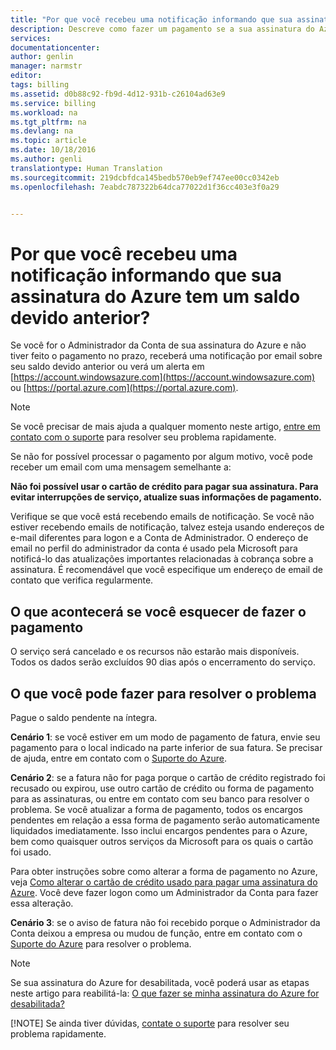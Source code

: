 ```yaml
---
title: "Por que você recebeu uma notificação informando que sua assinatura do Azure tem um saldo devido anterior? | Microsoft Docs"
description: Descreve como fazer um pagamento se a sua assinatura do Azure tiver um saldo devido anterior
services: 
documentationcenter: 
author: genlin
manager: narmstr
editor: 
tags: billing
ms.assetid: d0b88c92-fb9d-4d12-931b-c26104ad63e9
ms.service: billing
ms.workload: na
ms.tgt_pltfrm: na
ms.devlang: na
ms.topic: article
ms.date: 10/18/2016
ms.author: genli
translationtype: Human Translation
ms.sourcegitcommit: 219dcbfdca145bedb570eb9ef747ee00cc0342eb
ms.openlocfilehash: 7eabdc787322b64dca77022d1f36cc403e3f0a29


---
```

# <a name="why-have-you-received-a-notification-that-your-azure-subscription-has-a-past-due-balance"></a>Por que você recebeu uma notificação informando que sua assinatura do Azure tem um saldo devido anterior?
Se você for o Administrador da Conta de sua assinatura do Azure e não tiver feito o pagamento no prazo, receberá uma notificação por email sobre seu saldo devido anterior ou verá um alerta em [https://account.windowsazure.com](https://account.windowsazure.com) ou [https://portal.azure.com](https://portal.azure.com).

> [!NOTE]
> Se você precisar de mais ajuda a qualquer momento neste artigo, [entre em contato com o suporte](https://portal.azure.com/?#blade/Microsoft_Azure_Support/HelpAndSupportBlade) para resolver seu problema rapidamente.
> 
> 

Se não for possível processar o pagamento por algum motivo, você pode receber um email com uma mensagem semelhante a:

**Não foi possível usar o cartão de crédito para pagar sua assinatura. Para evitar interrupções de serviço, atualize suas informações de pagamento.**

Verifique se que você está recebendo emails de notificação. Se você não estiver recebendo emails de notificação, talvez esteja usando endereços de e-mail diferentes para logon e a Conta de Administrador. O endereço de email no perfil do administrador da conta é usado pela Microsoft para notificá-lo das atualizações importantes relacionadas à cobrança sobre a assinatura. É recomendável que você especifique um endereço de email de contato que verifica regularmente.

## <a name="what-will-happen-if-you-forget-to-pay"></a>O que acontecerá se você esquecer de fazer o pagamento
O serviço será cancelado e os recursos não estarão mais disponíveis. Todos os dados serão excluídos 90 dias após o encerramento do serviço.

## <a name="what-can-you-do-to-resolve-the-issue"></a>O que você pode fazer para resolver o problema
Pague o saldo pendente na íntegra.

**Cenário 1**: se você estiver em um modo de pagamento de fatura, envie seu pagamento para o local indicado na parte inferior de sua fatura. Se precisar de ajuda, entre em contato com o [Suporte do Azure](https://portal.azure.com/#blade/Microsoft_Azure_Support/HelpAndSupportBlade).

**Cenário 2**: se a fatura não for paga porque o cartão de crédito registrado foi recusado ou expirou, use outro cartão de crédito ou forma de pagamento para as assinaturas, ou entre em contato com seu banco para resolver o problema. Se você atualizar a forma de pagamento, todos os encargos pendentes em relação a essa forma de pagamento serão automaticamente liquidados imediatamente. Isso inclui encargos pendentes para o Azure, bem como quaisquer outros serviços da Microsoft para os quais o cartão foi usado.

Para obter instruções sobre como alterar a forma de pagamento no Azure, veja [Como alterar o cartão de crédito usado para pagar uma assinatura do Azure](billing-how-to-change-credit-card.md). Você deve fazer logon como um Administrador da Conta para fazer essa alteração.

**Cenário 3**: se o aviso de fatura não foi recebido porque o Administrador da Conta deixou a empresa ou mudou de função, entre em contato com o [Suporte do Azure](https://portal.azure.com/#blade/Microsoft_Azure_Support/HelpAndSupportBlade) para resolver o problema.

> [!NOTE]
> Se sua assinatura do Azure for desabilitada, você poderá usar as etapas neste artigo para reabilitá-la: [O que fazer se minha assinatura do Azure for desabilitada?](billing-subscription-become-disable.md)
> 
> [!NOTE]
> Se ainda tiver dúvidas, [contate o suporte](https://portal.azure.com/?#blade/Microsoft_Azure_Support/HelpAndSupportBlade) para resolver seu problema rapidamente.
> 
> 




<!--HONumber=Nov16_HO3-->


